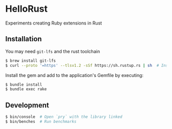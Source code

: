 # HelloRust

Experiments creating Ruby extensions in Rust

## Installation

You may need `git-lfs` and the rust toolchain

```sh
$ brew install git-lfs
$ curl --proto '=https' --tlsv1.2 -sSf https://sh.rustup.rs | sh  # Install Rust toolchain
```

Install the gem and add to the application's Gemfile by executing:

```sh
$ bundle install
$ bundle exec rake
```

## Development

```sh
$ bin/console  # Open `pry` with the library linked
$ bin/benches  # Run benchmarks
```
